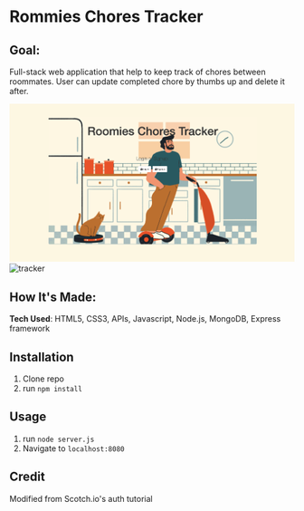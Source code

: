 # Rommies Chores Tracker

## Goal:

Full-stack web application that help to keep track of chores between roommates. User can update completed chore by thumbs up and delete it after.

![tracker](public/img/readme.png)
![tracker](public/img/read.png)

## How It's Made:

**Tech Used**: HTML5, CSS3, APIs, Javascript, Node.js, MongoDB, Express framework

## Installation

1. Clone repo
2. run `npm install`

## Usage

1. run `node server.js`
2. Navigate to `localhost:8080`

## Credit

Modified from Scotch.io's auth tutorial
